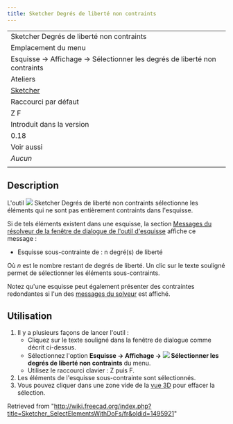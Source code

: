 ```yaml
---
title: Sketcher Degrés de liberté non contraints
---
```

|  |
| --- |
| Sketcher Degrés de liberté non contraints |
| Emplacement du menu |
| Esquisse → Affichage → Sélectionner les degrés de liberté non contraints |
| Ateliers |
| [Sketcher](/Sketcher_Workbench/fr "Sketcher Workbench/fr") |
| Raccourci par défaut |
| Z F |
| Introduit dans la version |
| 0.18 |
| Voir aussi |
| *Aucun* |
|  |

## Description

L'outil ![](/images/Sketcher_SelectElementsWithDoFs.svg) Sketcher Degrés de liberté non contraints sélectionne les éléments qui ne sont pas entièrement contraints dans l'esquisse.

Si de tels éléments existent dans une esquisse, la section [Messages du résolveur de la fenêtre de dialogue de l'outil d'esquisse](/Sketcher_Dialog/fr#Messages_du_solveur "Sketcher Dialog/fr") affiche ce message :

* Esquisse sous-contrainte de : n degré(s) de liberté

Où *n* est le nombre restant de degrés de liberté. Un clic sur le texte souligné permet de sélectionner les éléments sous-contraints.

Notez qu'une esquisse peut également présenter des contraintes redondantes si l'un des [messages du solveur](/Sketcher_Dialog/fr#Messages_du_solveur "Sketcher Dialog/fr") est affiché.

## Utilisation

1. Il y a plusieurs façons de lancer l'outil :
   * Cliquez sur le texte souligné dans la fenêtre de dialogue comme décrit ci-dessus.
   * Sélectionnez l'option **Esquisse → Affichage → ![](/images/Sketcher_SelectElementsWithDoFs.svg) Sélectionner les degrés de liberté non contraints** du menu.
   * Utilisez le raccourci clavier : Z puis F.
2. Les éléments de l'esquisse sous-contrainte sont sélectionnés.
3. Vous pouvez cliquer dans une zone vide de la [vue 3D](/3D_view/fr "3D view/fr") pour effacer la sélection.

Retrieved from "<http://wiki.freecad.org/index.php?title=Sketcher_SelectElementsWithDoFs/fr&oldid=1495921>"